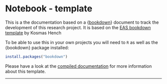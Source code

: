 # Notebook - template

This is a the documentation based on a {[bookdown](https://bookdown.org/)} document to track the development of this research project.
It is based on the [EAS bookdown template](https://github.com/k-hench/eas_bookdown) by Kosmas Hench

To be able to use this in your own projects you will need to `R` as well as the {bookdown} package installed:

```r
install.packages("bookdown")
```


Please have a look at the [compiled documentation](https://k-hench.github.io/eas_bookdown/) for more information about this template.

---

